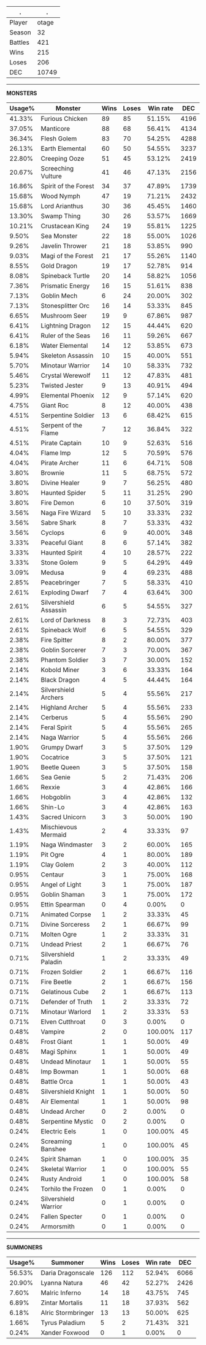 .|.
|-|-
Player|otage
Season|32
Battles|421
Wins|215
Loses|206
DEC|10749

---
**MONSTERS**

Usage%|Monster|Wins|Loses|Win rate|DEC|
-|-|-|-|-|-|
41.33%|Furious Chicken|89|85|51.15%|4196|
37.05%|Manticore|88|68|56.41%|4134|
36.34%|Flesh Golem|83|70|54.25%|4288|
26.13%|Earth Elemental|60|50|54.55%|3237|
22.80%|Creeping Ooze|51|45|53.12%|2419|
20.67%|Screeching Vulture|41|46|47.13%|2156|
16.86%|Spirit of the Forest|34|37|47.89%|1739|
15.68%|Wood Nymph|47|19|71.21%|2432|
15.68%|Lord Arianthus|30|36|45.45%|1460|
13.30%|Swamp Thing|30|26|53.57%|1669|
10.21%|Crustacean King|24|19|55.81%|1225|
9.50%|Sea Monster|22|18|55.00%|1026|
9.26%|Javelin Thrower|21|18|53.85%|990|
9.03%|Magi of the Forest|21|17|55.26%|1140|
8.55%|Gold Dragon|19|17|52.78%|914|
8.08%|Spineback Turtle|20|14|58.82%|1056|
7.36%|Prismatic Energy|16|15|51.61%|838|
7.13%|Goblin Mech|6|24|20.00%|302|
7.13%|Stonesplitter Orc|16|14|53.33%|845|
6.65%|Mushroom Seer|19|9|67.86%|987|
6.41%|Lightning Dragon|12|15|44.44%|620|
6.41%|Ruler of the Seas|16|11|59.26%|667|
6.18%|Water Elemental|14|12|53.85%|673|
5.94%|Skeleton Assassin|10|15|40.00%|551|
5.70%|Minotaur Warrior|14|10|58.33%|732|
5.46%|Crystal Werewolf|11|12|47.83%|481|
5.23%|Twisted Jester|9|13|40.91%|494|
4.99%|Elemental Phoenix|12|9|57.14%|620|
4.75%|Giant Roc|8|12|40.00%|438|
4.51%|Serpentine Soldier|13|6|68.42%|615|
4.51%|Serpent of the Flame|7|12|36.84%|322|
4.51%|Pirate Captain|10|9|52.63%|516|
4.04%|Flame Imp|12|5|70.59%|576|
4.04%|Pirate Archer|11|6|64.71%|508|
3.80%|Brownie|11|5|68.75%|572|
3.80%|Divine Healer|9|7|56.25%|480|
3.80%|Haunted Spider|5|11|31.25%|290|
3.80%|Fire Demon|6|10|37.50%|319|
3.56%|Naga Fire Wizard|5|10|33.33%|232|
3.56%|Sabre Shark|8|7|53.33%|432|
3.56%|Cyclops|6|9|40.00%|348|
3.33%|Peaceful Giant|8|6|57.14%|382|
3.33%|Haunted Spirit|4|10|28.57%|222|
3.33%|Stone Golem|9|5|64.29%|449|
3.09%|Medusa|9|4|69.23%|488|
2.85%|Peacebringer|7|5|58.33%|410|
2.61%|Exploding Dwarf|7|4|63.64%|300|
2.61%|Silvershield Assassin|6|5|54.55%|327|
2.61%|Lord of Darkness|8|3|72.73%|403|
2.61%|Spineback Wolf|6|5|54.55%|329|
2.38%|Fire Spitter|8|2|80.00%|377|
2.38%|Goblin Sorcerer|7|3|70.00%|367|
2.38%|Phantom Soldier|3|7|30.00%|152|
2.14%|Kobold Miner|3|6|33.33%|164|
2.14%|Black Dragon|4|5|44.44%|164|
2.14%|Silvershield Archers|5|4|55.56%|217|
2.14%|Highland Archer|5|4|55.56%|233|
2.14%|Cerberus|5|4|55.56%|290|
2.14%|Feral Spirit|5|4|55.56%|265|
2.14%|Naga Warrior|5|4|55.56%|266|
1.90%|Grumpy Dwarf|3|5|37.50%|129|
1.90%|Cocatrice|3|5|37.50%|121|
1.90%|Beetle Queen|3|5|37.50%|158|
1.66%|Sea Genie|5|2|71.43%|206|
1.66%|Rexxie|3|4|42.86%|166|
1.66%|Hobgoblin|3|4|42.86%|132|
1.66%|Shin-Lo|3|4|42.86%|163|
1.43%|Sacred Unicorn|3|3|50.00%|190|
1.43%|Mischievous Mermaid|2|4|33.33%|97|
1.19%|Naga Windmaster|3|2|60.00%|165|
1.19%|Pit Ogre|4|1|80.00%|189|
1.19%|Clay Golem|2|3|40.00%|112|
0.95%|Centaur|3|1|75.00%|168|
0.95%|Angel of Light|3|1|75.00%|187|
0.95%|Goblin Shaman|3|1|75.00%|172|
0.95%|Ettin Spearman|0|4|0.00%|0|
0.71%|Animated Corpse|1|2|33.33%|45|
0.71%|Divine Sorceress|2|1|66.67%|99|
0.71%|Molten Ogre|1|2|33.33%|31|
0.71%|Undead Priest|2|1|66.67%|76|
0.71%|Silvershield Paladin|1|2|33.33%|49|
0.71%|Frozen Soldier|2|1|66.67%|116|
0.71%|Fire Beetle|2|1|66.67%|156|
0.71%|Gelatinous Cube|2|1|66.67%|113|
0.71%|Defender of Truth|1|2|33.33%|72|
0.71%|Minotaur Warlord|1|2|33.33%|53|
0.71%|Elven Cutthroat|0|3|0.00%|0|
0.48%|Vampire|2|0|100.00%|117|
0.48%|Frost Giant|1|1|50.00%|49|
0.48%|Magi Sphinx|1|1|50.00%|49|
0.48%|Undead Minotaur|1|1|50.00%|55|
0.48%|Imp Bowman|1|1|50.00%|68|
0.48%|Battle Orca|1|1|50.00%|43|
0.48%|Silvershield Knight|1|1|50.00%|50|
0.48%|Air Elemental|1|1|50.00%|98|
0.48%|Undead Archer|0|2|0.00%|0|
0.48%|Serpentine Mystic|0|2|0.00%|0|
0.24%|Electric Eels|1|0|100.00%|45|
0.24%|Screaming Banshee|1|0|100.00%|45|
0.24%|Spirit Shaman|1|0|100.00%|35|
0.24%|Skeletal Warrior|1|0|100.00%|55|
0.24%|Rusty Android|1|0|100.00%|58|
0.24%|Torhilo the Frozen|0|1|0.00%|0|
0.24%|Silvershield Warrior|0|1|0.00%|0|
0.24%|Fallen Specter|0|1|0.00%|0|
0.24%|Armorsmith|0|1|0.00%|0|

---
**SUMMONERS**

Usage%|Summoner|Wins|Loses|Win rate|DEC|
-|-|-|-|-|-|
56.53%|Daria Dragonscale|126|112|52.94%|6066|
20.90%|Lyanna Natura|46|42|52.27%|2426|
7.60%|Malric Inferno|14|18|43.75%|745|
6.89%|Zintar Mortalis|11|18|37.93%|562|
6.18%|Alric Stormbringer|13|13|50.00%|625|
1.66%|Tyrus Paladium|5|2|71.43%|321|
0.24%|Xander Foxwood|0|1|0.00%|0|
